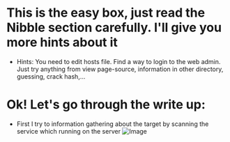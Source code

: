 # This is the easy box, just read the Nibble section carefully. I'll give you more hints about it
- Hints:
You need to edit hosts file.
Find a way to login to the web admin. Just try anything from view page-source, information in other directory, guessing, crack hash,...

# Ok! Let's go through the write up:
- First I try to information gathering about the target by scanning the service which running on the server
![Image](https://github.com/user-attachments/assets/8e54a54e-6bb7-484b-a080-0cb224ba69e6)
